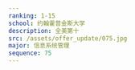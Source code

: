 ```yaml
---
ranking: 1-15
school: 约翰霍普金斯大学
description: 全美第十
src: /assets/offer_update/075.jpg
major: 信息系统管理
sequence: 75
---
```

